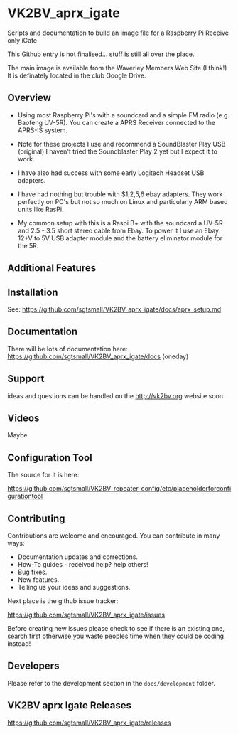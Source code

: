 # VK2BV_aprx_igate
Scripts and documentation to build an image file for a Raspberry Pi Receive only iGate

This Github entry is not finalised... stuff is still all over the place.

The main image is available from the Waverley Members Web Site (I think!) It is definately located in the club Google Drive.



## Overview
*   Using most Raspberry Pi's with a soundcard and a simple FM radio (e.g. Baofeng UV-5R). You can create a APRS Receiver connected to the APRS-IS system.

*   Note for these projects I use and recommend a SoundBlaster Play USB (original) I haven't tried the Soundblaster Play 2 yet but I expect it to work.
*   I have also had success with some early Logitech Headset USB adapters.
*   I have had nothing but trouble with $1,2,5,6 ebay adapters. They work perfectly on PC's but not so much on Linux and particularly ARM based units like RasPi.

*   My common setup with this is a Raspi B+ with  the soundcard a UV-5R and 2.5 - 3.5 short stereo cable from Ebay. To power it I use an Ebay 12+V to 5V USB adapter module and the battery eliminator module for the 5R.

    
## Additional Features


## Installation

See: https://github.com/sgtsmall/VK2BV_aprx_igate/docs/aprx_setup.md 

## Documentation

There will be lots of documentation here: https://github.com/sgtsmall/VK2BV_aprx_igate/docs (oneday)

## Support

ideas and questions can be handled on the http://vk2bv.org website soon

## Videos

Maybe 

## Configuration Tool


The source for it is here:

https://github.com/sgtsmall/VK2BV_repeater_config/etc/placeholderforconfigurationtool

## Contributing

Contributions are welcome and encouraged.  You can contribute in many ways:

* Documentation updates and corrections.
* How-To guides - received help?  help others!
* Bug fixes.
* New features.
* Telling us your ideas and suggestions.

Next place is the github issue tracker:

https://github.com/sgtsmall/VK2BV_aprx_igate/issues

Before creating new issues please check to see if there is an existing one, search first otherwise you waste peoples time when they could be coding instead!

## Developers

Please refer to the development section in the `docs/development` folder.


## VK2BV aprx Igate Releases
https://github.com/sgtsmall/VK2BV_aprx_igate/releases


